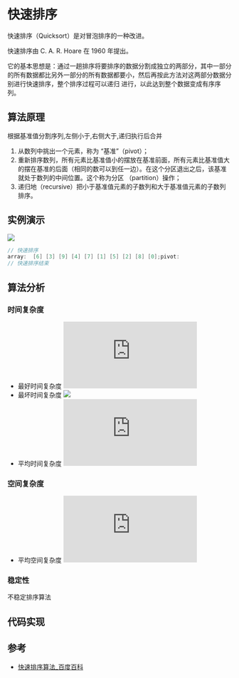 # 快速排序

快速排序（Quicksort）是对冒泡排序的一种改进。

快速排序由 C. A. R. Hoare 在 1960 年提出。

它的基本思想是：通过一趟排序将要排序的数据分割成独立的两部分，其中一部分的所有数据都比另外一部分的所有数据都要小，然后再按此方法对这两部分数据分别进行快速排序，整个排序过程可以递归
进行，以此达到整个数据变成有序序列。

## 算法原理

根据基准值分割序列,左侧小于,右侧大于,递归执行后合并

1. 从数列中挑出一个元素，称为 “基准”（pivot）；
2. 重新排序数列，所有元素比基准值小的摆放在基准前面，所有元素比基准值大的摆在基准的后面（相同的数可以到任一边）。在这个分区退出之后，该基准就处于数列的中间位置。这个称为分区
   （partition）操作；
3. 递归地（recursive）把小于基准值元素的子数列和大于基准值元素的子数列排序。

## 实例演示

![](https://forum.mianbaoban.cn/data/attachment/forum/201803/20/140159bsq685wqc58h7zha.gif)

```c
// 快速排序
array:  [6] [3] [9] [4] [7] [1] [5] [2] [8] [0];pivot:
// 快速排序结束
```

## 算法分析

### 时间复杂度

- 最好时间复杂度 ![](<https://latex.codecogs.com/png.latex?O(nlogn);>)
- 最坏时间复杂度 ![](<https://latex.codecogs.com/png.latex?O(n^{2})>)
- 平均时间复杂度 ![](<https://latex.codecogs.com/png.latex?O(nlogn);>)

### 空间复杂度

- 平均空间复杂度 ![](<https://latex.codecogs.com/png.latex?O(nlogn);>)

### 稳定性

不稳定排序算法

## 代码实现

<!-- <code-group>
<code-block title="JavaScript">
<<< @/scripts/js/algorithm/quickSort.js
</code-block>
</code-group> -->

## 参考

- [快速排序算法\_百度百科](https://baike.baidu.com/item/%E5%BF%AB%E9%80%9F%E6%8E%92%E5%BA%8F%E7%AE%97%E6%B3%95/369842)
